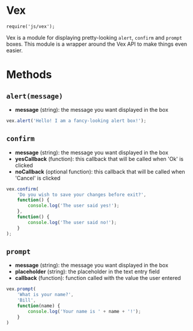 # Vex

`require('js/vex');`

Vex is a module for displaying pretty-looking `alert`, `confirm` and `prompt` boxes. This module is a wrapper around the Vex API to make things even easier.

# Methods

## `alert(message)`

- **message** (string): the message you want displayed in the box

```javascript
vex.alert('Hello! I am a fancy-looking alert box!');
```

## `confirm`

- **message** (string): the message you want displayed in the box
- **yesCallback** (function): this callback that will be called when 'Ok' is clicked
- **noCallback** (optional function): this callback that will be called when 'Cancel' is clicked

```javascript
vex.confirm(
    'Do you wish to save your changes before exit?',
    function() {
        console.log('The user said yes!');
    },
    function() {
        console.log('The user said no!');
    }
);
```

## `prompt`

- **message** (string): the message you want displayed in the box
- **placeholder** (string): the placeholder in the text entry field
- **callback** (function): function called with the value the user entered

```javascript
vex.prompt(
    'What is your name?',
    'Bill',
    function(name) {
        console.log('Your name is ' + name + '!');
    }
)
```
